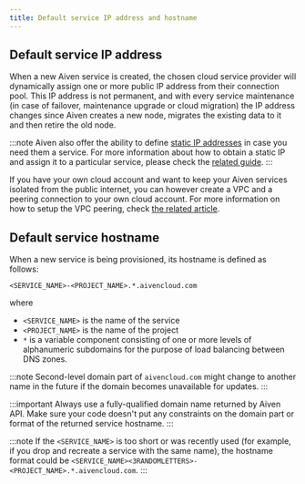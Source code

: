 ```yaml
---
title: Default service IP address and hostname
---
```


## Default service IP address

When a new Aiven service is created, the chosen cloud service provider
will dynamically assign one or more public IP address from their
connection pool. This IP address is not permanent, and with every
service maintenance (in case of failover, maintenance upgrade or cloud
migration) the IP address changes since Aiven creates a new node,
migrates the existing data to it and then retire the old node.

:::note
Aiven also offer the ability to define
[static IP addresses](/docs/platform/concepts/static-ips) in case you need them a service. For more information about
how to obtain a static IP and assign it to a particular service, please
check the
[related guide](/docs/platform/howto/static-ip-addresses).
:::

If you have your own cloud account and want to keep your Aiven services
isolated from the public internet, you can however create a VPC and a
peering connection to your own cloud account. For more information on
how to setup the VPC peering, check [the related
article](https://docs.aiven.io/docs/platform/howto/manage-vpc-peering).

## Default service hostname

When a new service is being provisioned, its hostname is defined as
follows:

``` 
<SERVICE_NAME>-<PROJECT_NAME>.*.aivencloud.com
```

where

-   `<SERVICE_NAME>` is the name of the service
-   `<PROJECT_NAME>` is the name of the project
-   `*` is a variable component consisting of one or more levels of
    alphanumeric subdomains for the purpose of load balancing between
    DNS zones.

:::note
Second-level domain part of `aivencloud.com` might change to another
name in the future if the domain becomes unavailable for updates.
:::

:::important
Always use a fully-qualified domain name returned by Aiven API. Make
sure your code doesn\'t put any constraints on the domain part or format
of the returned service hostname.
:::

:::note
If the `<SERVICE_NAME>` is too short or was recently used (for example,
if you drop and recreate a service with the same name), the hostname
format could be
`<SERVICE_NAME><3RANDOMLETTERS>-<PROJECT_NAME>.*.aivencloud.com`.
:::
